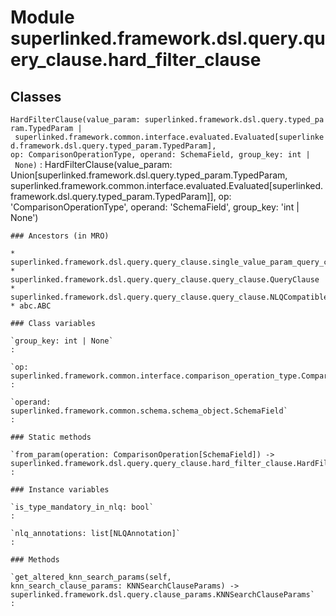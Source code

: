 Module superlinked.framework.dsl.query.query_clause.hard_filter_clause
======================================================================

Classes
-------

`HardFilterClause(value_param: superlinked.framework.dsl.query.typed_param.TypedParam | superlinked.framework.common.interface.evaluated.Evaluated[superlinked.framework.dsl.query.typed_param.TypedParam], op: ComparisonOperationType, operand: SchemaField, group_key: int | None)`
:   HardFilterClause(value_param: Union[superlinked.framework.dsl.query.typed_param.TypedParam, superlinked.framework.common.interface.evaluated.Evaluated[superlinked.framework.dsl.query.typed_param.TypedParam]], op: 'ComparisonOperationType', operand: 'SchemaField', group_key: 'int | None')

    ### Ancestors (in MRO)

    * superlinked.framework.dsl.query.query_clause.single_value_param_query_clause.SingleValueParamQueryClause
    * superlinked.framework.dsl.query.query_clause.query_clause.QueryClause
    * superlinked.framework.dsl.query.query_clause.query_clause.NLQCompatible
    * abc.ABC

    ### Class variables

    `group_key: int | None`
    :

    `op: superlinked.framework.common.interface.comparison_operation_type.ComparisonOperationType`
    :

    `operand: superlinked.framework.common.schema.schema_object.SchemaField`
    :

    ### Static methods

    `from_param(operation: ComparisonOperation[SchemaField]) ‑> superlinked.framework.dsl.query.query_clause.hard_filter_clause.HardFilterClause`
    :

    ### Instance variables

    `is_type_mandatory_in_nlq: bool`
    :

    `nlq_annotations: list[NLQAnnotation]`
    :

    ### Methods

    `get_altered_knn_search_params(self, knn_search_clause_params: KNNSearchClauseParams) ‑> superlinked.framework.dsl.query.clause_params.KNNSearchClauseParams`
    :